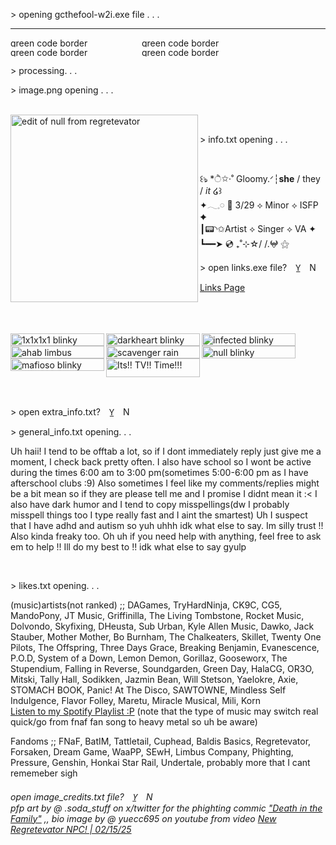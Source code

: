 <p align="left" >> opening gcthefool-w2i.exe file . . . </p>
<hr>
<img width="210" height="15" alt="green code border" src="https://github.com/user-attachments/assets/a019348a-f913-437f-bf59-998d40b85050" /><img width="210" height="15" alt="green code border" src="https://github.com/user-attachments/assets/a019348a-f913-437f-bf59-998d40b85050" /><img width="210" height="15" alt="green code border" src="https://github.com/user-attachments/assets/a019348a-f913-437f-bf59-998d40b85050" /><img width="210" height="15" alt="green code border" src="https://github.com/user-attachments/assets/a019348a-f913-437f-bf59-998d40b85050" /> <br>
<p align="left" >> processing. . .</p>
<p align="left" >> image.png opening . . . </p>
<br>
<img align="left" width="300" height="300" alt="edit of null from regretevator" src="https://github.com/user-attachments/assets/0675d4c3-caa8-42ae-82ed-09fe51fa6722" />
<br>
<p align="left" >> info.txt opening . . . </p>
<br>
<p align="left" <br> ꒰ঌ‪ *ੈ✩‧˚ Gloomy.ᐟ┆<b>she</b> / they / <i>it</i> ໒꒱ <br>
✦𓂃𓈒𓏸︎︎︎︎ 💙 3/29 ⟡ Minor ⟡ ISFP ✦ <br>
┃📟◝✩Artist ⟡ Singer ⟡ VA ✦ <br>
┗━━➤ 💿 ₊˚⊹☆/ /.𖤍 ⚝ <p/>
<p align="left" >> open links.exe file?  Y̲  N </p>
<p align="left"> <a href="https://guns.lol/.gcthefool">Links Page</a> </p>
<br>
<br>
<br>
<image align="left" width="150" height="20" alt="1x1x1x1 blinky" src="https://github.com/user-attachments/assets/00ab0570-c0de-4e82-b96e-78299985af89" /> <image align="left" width="150" height="20" alt="darkheart blinky" src="https://github.com/user-attachments/assets/defc2953-4e2a-40b3-aa38-55d21d5318eb" /><image align="left" width="150" height="20" alt="infected blinky" src="https://github.com/user-attachments/assets/045bb75a-d324-46e7-8926-afe65972f3f6" /><image align="left" width="150" height="20" alt="ahab limbus company blinky" src="https://github.com/user-attachments/assets/84a4be84-7a9b-46b2-9975-f2d36013592f" /> <image align="left" width="150" height="20" alt="scavenger rain world blinky" src="https://github.com/user-attachments/assets/04b50e3b-c84a-42a9-97c5-01463835fbaf" /> <image align="left" width="150" height="20" alt="null blinky" src="https://github.com/user-attachments/assets/03448e21-2120-47aa-9bf1-ae61f3682a10" /> <image align="left" width="150" height="20" alt="mafioso blinky" src="https://github.com/user-attachments/assets/aee0f027-d7c0-44cf-8471-3a478ea642e1" />
<br>
<br>
<image align="left" width="150" height="30" alt="Its!! TV!! Time!!!" src="https://github.com/user-attachments/assets/2b9796b0-8a86-413a-bfe3-f03241a5fdf4" />
<br>
<br>
<br>
<br>
<p align="left"  >> open extra_info.txt?  Y̲  N </p>
<p align="left" >> general_info.txt opening. . . </p>
<p align="left">  Uh haii! I tend to be offtab a lot, so if I dont immediately reply just give me a moment, I check back pretty often. I also have school so I wont be active during the times 6:00 am to 3:00 pm(sometimes 5:00-6:00 pm as I have afterschool clubs :9) Also sometimes I feel like my comments/replies might be a bit mean so if they are please tell me and I promise I didnt mean it :< I also have dark humor and I tend to copy misspellings(dw I probably misspell things too I type really fast and I aint the smartest) Uh I suspect that I have adhd and autism so yuh uhhh idk what else to say. Im silly trust !! Also kinda freaky too. Oh uh if you need help with anything, feel free to ask em to help !! Ill do my best to !! idk what else to say gyulp</p>
<br>
<p align="left" >> likes.txt opening. . . </p>
<p align="left"> (music)artists(not ranked) ;; DAGames, TryHardNinja, CK9C, CG5, MandoPony, JT Music, Griffinilla, The Living Tombstone, Rocket Music, Dolvondo, Skyfixing, DHeusta, Sub Urban, Kyle Allen Music, Dawko, Jack Stauber, Mother Mother, Bo Burnham, The Chalkeaters, Skillet, Twenty One Pilots, The Offspring, Three Days Grace, Breaking Benjamin, Evanescence, P.O.D, System of a Down, Lemon Demon, Gorillaz, Gooseworx, The Stupendium, Falling in Reverse, Soundgarden, Green Day, HalaCG, OR3O, Mitski, Tally Hall, Sodikken, Jazmin Bean, Will Stetson, Yaelokre, Axie, STOMACH BOOK, Panic! At The Disco, SAWTOWNE, Mindless Self Indulgence, Flavor Folley, Maretu, Miracle Musical, Mili, Korn
<br> <a href="https://open.spotify.com/playlist/3yzz4GFbC6S05Pm4HFkGJ6?si=YplDlGXFRBWhAl-_PIHrkA&pi=qFYZwYQXSneZi">Listen to my Spotify Playlist :P</a> (note that the type of music may switch real quick/go from fnaf fan song to heavy metal so uh be aware)</p>
<p align="left"> Fandoms ;; FNaF, BatIM, Tattletail, Cuphead, Baldis Basics, Regretevator, Forsaken, Dream Game, WaaPP, SEwH, Limbus Company, Phighting, Pressure, Genshin, Honkai Star Rail, Undertale, probably more that I cant rememeber sigh
<br>
<h6 align="left" >open image_credits.txt file?  Y̲  N
<br> pfp art by @ .soda_stuff on x/twitter for the phighting commic <a href="https://boggio.net/reader/ditf">"Death in the Family"</a> ,, bio image by @ yuecc695 on youtube from video <a href="https://youtu.be/XRf599HkcKQ?si=oVCufzXQIE6CPfM-">New Regretevator NPC! | 02/15/25</a></h6>
